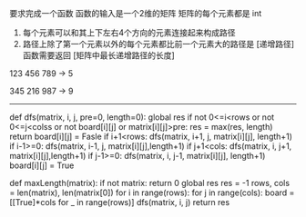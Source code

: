 要求完成一个函数
函数的输入是一个2维的矩阵
矩阵的每个元素都是 int
1. 每个元素可以和其上下左右4个方向的元素连接起来构成路径
2. 路径上除了第一个元素以外的每个元素都比前一个元素大的路径是 [递增路径]
函数需要返回 [矩阵中最长递增路径的长度]

123
456
789 -> 5

345
216
987 -> 9

----------------------------------------------------------------


def dfs(matrix, i, j, pre=0, length=0):
    global res
    if not 0<=i<rows or not 0<=j<colss or not board[i][j] or matrix[i][j]>pre:
        res = max(res, length)
        return
    board[i][j] = Fasle
    if i+1<rows:
        dfs(matrix, i+1, j, matrix[i][j], length+1)
    if i-1>=0:
        dfs(matrix, i-1, j, matrix[i][j],length+1)
    if j+1<cols:
        dfs(matrix, i, j+1, matrix[i][j],length+1)
    if j-1>=0:
        dfs(matrix, i, j-1, matrix[i][j], length+1)
    board[i][j] = True


def maxLength(matrix):
    if not matrix: return 0
    global res
    res = -1
    rows, cols = len(matrix), len(matrix[0])
    for i in range(rows):
        for j in range(cols):
            board = [[True]*cols for _ in range(rows)]
            dfs(matrix, i, j)
    return res

